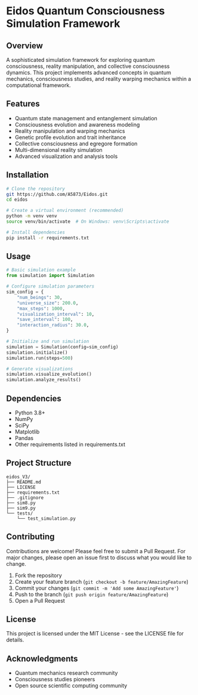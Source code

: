 # Eidos Quantum Consciousness Simulation Framework

## Overview
A sophisticated simulation framework for exploring quantum consciousness, reality manipulation, and collective consciousness dynamics. This project implements advanced concepts in quantum mechanics, consciousness studies, and reality warping mechanics within a computational framework.

## Features
- Quantum state management and entanglement simulation
- Consciousness evolution and awareness modeling
- Reality manipulation and warping mechanics
- Genetic profile evolution and trait inheritance
- Collective consciousness and egregore formation
- Multi-dimensional reality simulation
- Advanced visualization and analysis tools

## Installation

```bash
# Clone the repository
git https://github.com/A5873/Eidos.git
cd eidos

# Create a virtual environment (recommended)
python -m venv venv
source venv/bin/activate  # On Windows: venv\Scripts\activate

# Install dependencies
pip install -r requirements.txt
```

## Usage

```python
# Basic simulation example
from simulation import Simulation

# Configure simulation parameters
sim_config = {
    "num_beings": 30,
    "universe_size": 200.0,
    "max_steps": 1000,
    "visualization_interval": 10,
    "save_interval": 100,
    "interaction_radius": 30.0,
}

# Initialize and run simulation
simulation = Simulation(config=sim_config)
simulation.initialize()
simulation.run(steps=500)

# Generate visualizations
simulation.visualize_evolution()
simulation.analyze_results()
```

## Dependencies
- Python 3.8+
- NumPy
- SciPy
- Matplotlib
- Pandas
- Other requirements listed in requirements.txt

## Project Structure
```
eidos_V3/
├── README.md
├── LICENSE
├── requirements.txt
├── .gitignore
├── sim8.py
├── sim9.py
└── tests/
    └── test_simulation.py
```

## Contributing
Contributions are welcome! Please feel free to submit a Pull Request. For major changes, please open an issue first to discuss what you would like to change.

1. Fork the repository
2. Create your feature branch (`git checkout -b feature/AmazingFeature`)
3. Commit your changes (`git commit -m 'Add some AmazingFeature'`)
4. Push to the branch (`git push origin feature/AmazingFeature`)
5. Open a Pull Request

## License
This project is licensed under the MIT License - see the LICENSE file for details.

## Acknowledgments
- Quantum mechanics research community
- Consciousness studies pioneers
- Open source scientific computing community
